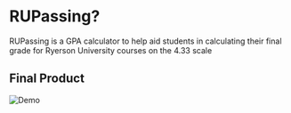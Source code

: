 # RUPassing?
RUPassing is a GPA calculator to help aid students in calculating their final grade for Ryerson University courses on the 4.33 scale

## Final Product
![Demo](https://github.com/ashxnth/RUPassing/blob/master/RUPassing.png?raw=true)


